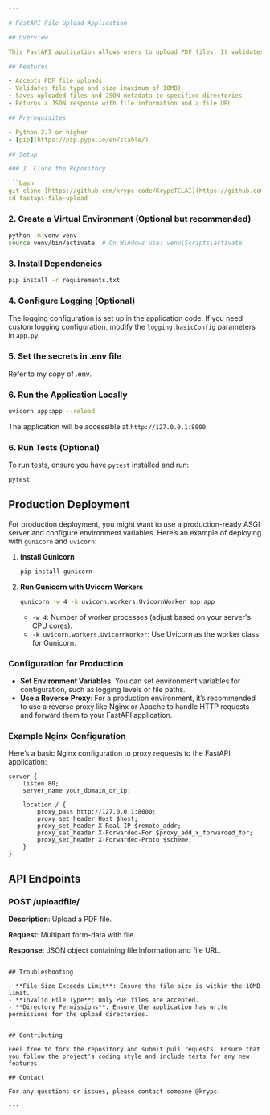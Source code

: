 ```yaml
---

# FastAPI File Upload Application

## Overview

This FastAPI application allows users to upload PDF files. It validates the file type, checks the size, saves the uploaded file to a local directory, and generates a JSON file containing metadata about the uploaded file. The application returns a JSON response with file details and a URL to the saved file.

## Features

- Accepts PDF file uploads
- Validates file type and size (maximum of 10MB)
- Saves uploaded files and JSON metadata to specified directories
- Returns a JSON response with file information and a file URL

## Prerequisites

- Python 3.7 or higher
- [pip](https://pip.pypa.io/en/stable/)

## Setup

### 1. Clone the Repository

```bash
git clone [https://github.com/krypc-code/KrypcTCLAI](https://github.com/krypc-code/KrypcTCLAI.git)
cd fastapi-file-upload
```

### 2. Create a Virtual Environment (Optional but recommended)

```bash
python -m venv venv
source venv/bin/activate  # On Windows use: venv\Scripts\activate
```

### 3. Install Dependencies

```bash
pip install -r requirements.txt
```

### 4. Configure Logging (Optional)

The logging configuration is set up in the application code. If you need custom logging configuration, modify the `logging.basicConfig` parameters in `app.py`.

### 5. Set the secrets in .env file

Refer to my copy of .env.

### 6. Run the Application Locally

```bash
uvicorn app:app --reload
```

The application will be accessible at `http://127.0.0.1:8000`.

### 6. Run Tests (Optional)

To run tests, ensure you have `pytest` installed and run:

```bash
pytest
```

## Production Deployment

For production deployment, you might want to use a production-ready ASGI server and configure environment variables. Here’s an example of deploying with `gunicorn` and `uvicorn`:

1. **Install Gunicorn**

   ```bash
   pip install gunicorn
   ```

2. **Run Gunicorn with Uvicorn Workers**

   ```bash
   gunicorn -w 4 -k uvicorn.workers.UvicornWorker app:app
   ```

   - `-w 4`: Number of worker processes (adjust based on your server's CPU cores).
   - `-k uvicorn.workers.UvicornWorker`: Use Uvicorn as the worker class for Gunicorn.

### Configuration for Production

- **Set Environment Variables**: You can set environment variables for configuration, such as logging levels or file paths.
- **Use a Reverse Proxy**: For a production environment, it’s recommended to use a reverse proxy like Nginx or Apache to handle HTTP requests and forward them to your FastAPI application.

### Example Nginx Configuration

Here’s a basic Nginx configuration to proxy requests to the FastAPI application:

```nginx
server {
    listen 80;
    server_name your_domain_or_ip;

    location / {
        proxy_pass http://127.0.0.1:8000;
        proxy_set_header Host $host;
        proxy_set_header X-Real-IP $remote_addr;
        proxy_set_header X-Forwarded-For $proxy_add_x_forwarded_for;
        proxy_set_header X-Forwarded-Proto $scheme;
    }
}
```

## API Endpoints

### POST /uploadfile/

**Description**: Upload a PDF file.

**Request**: Multipart form-data with file.

**Response**: JSON object containing file information and file URL.


```

## Troubleshooting

- **File Size Exceeds Limit**: Ensure the file size is within the 10MB limit.
- **Invalid File Type**: Only PDF files are accepted.
- **Directory Permissions**: Ensure the application has write permissions for the upload directories.


## Contributing

Feel free to fork the repository and submit pull requests. Ensure that you follow the project's coding style and include tests for any new features.

## Contact

For any questions or issues, please contact someone @krypc.

---
```

